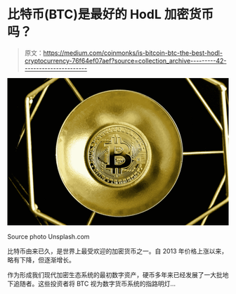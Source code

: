# 比特币(BTC)是最好的 HodL 加密货币吗？

> 原文：<https://medium.com/coinmonks/is-bitcoin-btc-the-best-hodl-cryptocurrency-76f64ef07aef?source=collection_archive---------42----------------------->

![](img/b82476eea1c8d3e0b81fab5600fd4568.png)

Source photo Unsplash.com

比特币由来已久，是世界上最受欢迎的加密货币之一。自 2013 年价格上涨以来，略有下降，但逐渐增长。

作为形成我们现代加密生态系统的最初数字资产，硬币多年来已经发展了一大批地下追随者。这些投资者将 BTC 视为数字货币系统的指路明灯…